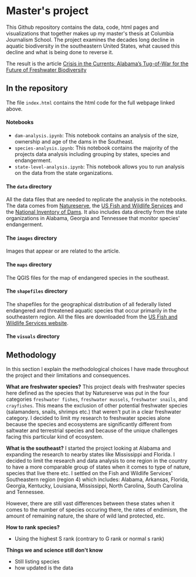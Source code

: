 # Master's project
This Github repository contains the data, code, html pages and visualizations that together makes up my master's thesis at Columbia Journalism School. The project examines the decades long decline in aquatic biodiversity in the southeastern United States, what caused this decline and what is being done to reverse it. 

The result is the article
[Crisis in the Currents: Alabama’s Tug-of-War for the Future of Freshwater Biodiversity](https://laurabejder.com/masters-project/)

## In the repository

The file `index.html` contains the html code for the full webpage linked above.

#### Notebooks
- `dam-analysis.ipynb`: This notebook contains an analysis of the size, ownership and age of the dams in the Southeast.
- `species-analysis.ipynb`: This notebook contains the majority of the projects data analysis including grouping by states, species and endangerment.
- `state-level-analysis.ipynb`: This notebook allows you to run analysis on the data from the state organizations.

#### The `data` directory
All the data files that are needed to replicate the analysis in the notebooks. The data comes from [Natureserve](https://explorer.natureserve.org/), the [US Fish and Wildlife Services](https://www.fws.gov/species/search) and the [National Inventory of Dams](https://nid.sec.usace.army.mil/#/). It also includes data directly from the state organizations in Alabama, Georgia and Tennessee that monitor species' endangerment.

#### The `images` directory
Images that appear or are related to the article.

#### The `maps` directory
The QGIS files for the map of endangered species in the southeast.

#### The `shapefiles` directory
The shapefiles for the geographical distribution of all federally listed endangered and threatened aquatic species that occur primarily in the southeastern region. All the files are downloaded from the [US Fish and Wildlife Services website](https://www.fws.gov/species/search). 

#### The `visuals` directory



## Methodology
In this section I explain the methodological choices I have made throughout the project and their limitations and consequences. 

**What are freshwater species?**
This project deals with freshwater species here defined as the species that by Natureserve was put in the four categories `freshwater fishes`, `freshwater mussels`, `freshwater snails`, and `crayfishes`. This means the exclusion of other potential freshwater species (salamanders, snails, shrimps etc.) that weren't put in a clear freshwater category. I decided to limit my research to freshwater species alone because the species and ecosystems are significantly different from saltwater and terrestrial species and because of the unique challenges facing this particular kind of ecosystem. 

**What is the southeast?**
I started the project looking at Alabama and expanding the research to nearby states like Mississippi and Florida. I decided to limit the research and data analysis to one region in the country to have a more comparable group of states when it comes to type of nature, species that live there etc. I settled on the Fish and Wildlife Services' Southeastern region (region 4) which includes: Alabama, Arkansas, Florida, Georgia, Kentucky, Louisiana, Mississippi, North Carolina, South Carolina and Tennessee.

However, there are still vast differences between these states when it comes to the number of species occuring there, the rates of endimism, the amount of remaining nature, the share of wild land protected, etc. 

**How to rank species?**
- Using the highest S rank (contrary to G rank or normal s rank)


**Things we and science still don't know**
- Still listing species
- how updated is the data

